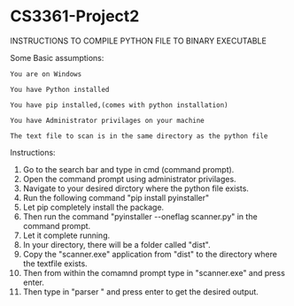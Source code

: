 # CS3361-Project2
INSTRUCTIONS TO COMPILE PYTHON FILE TO BINARY EXECUTABLE
  
  Some Basic assumptions:
    
    You are on Windows
    
    You have Python installed
    
    You have pip installed,(comes with python installation)
    
    You have Administrator privilages on your machine
    
    The text file to scan is in the same directory as the python file
   
   Instructions:
   
   1. Go to the search bar and type in cmd (command prompt).
   2. Open the command prompt using administrator privilages.
   3. Navigate to your desired dirctory where the python file exists.
   4. Run the following command "pip install pyinstaller"
   5. Let pip completely install the package.
   6. Then run the command "pyinstaller --oneflag scanner.py" in the command prompt.
   7. Let it complete running.
   8. In your directory, there will be a folder called "dist".
   9. Copy the "scanner.exe" application from "dist" to the directory where the textfile exists.
   10. Then from within the comamnd prompt type in "scanner.exe" and press enter.
   11. Then type in "parser <filename>" and press enter to get the desired output.